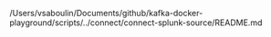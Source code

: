 /Users/vsaboulin/Documents/github/kafka-docker-playground/scripts/../connect/connect-splunk-source/README.md